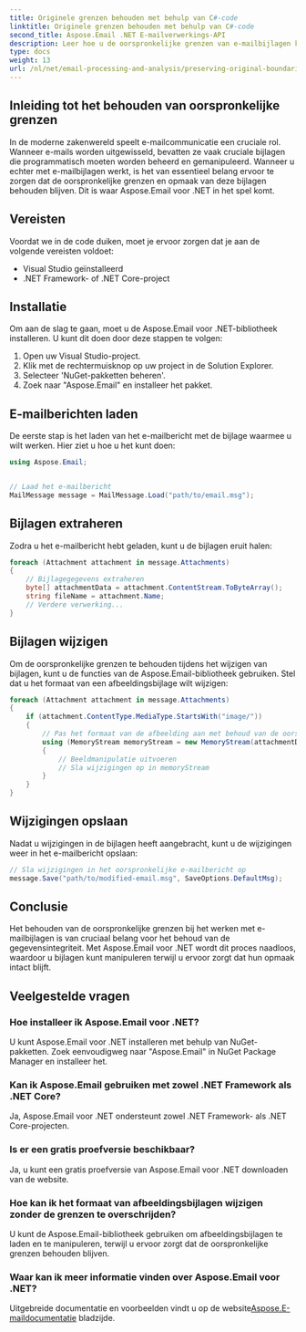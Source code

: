 ```yaml
---
title: Originele grenzen behouden met behulp van C#-code
linktitle: Originele grenzen behouden met behulp van C#-code
second_title: Aspose.Email .NET E-mailverwerkings-API
description: Leer hoe u de oorspronkelijke grenzen van e-mailbijlagen kunt behouden met C# en Aspose.Email voor .NET. Stap-voor-stap handleiding met broncode.
type: docs
weight: 13
url: /nl/net/email-processing-and-analysis/preserving-original-boundaries-using-csharp-code/
---
```


## Inleiding tot het behouden van oorspronkelijke grenzen

In de moderne zakenwereld speelt e-mailcommunicatie een cruciale rol. Wanneer e-mails worden uitgewisseld, bevatten ze vaak cruciale bijlagen die programmatisch moeten worden beheerd en gemanipuleerd. Wanneer u echter met e-mailbijlagen werkt, is het van essentieel belang ervoor te zorgen dat de oorspronkelijke grenzen en opmaak van deze bijlagen behouden blijven. Dit is waar Aspose.Email voor .NET in het spel komt.

## Vereisten

Voordat we in de code duiken, moet je ervoor zorgen dat je aan de volgende vereisten voldoet:

- Visual Studio geïnstalleerd
- .NET Framework- of .NET Core-project

## Installatie

Om aan de slag te gaan, moet u de Aspose.Email voor .NET-bibliotheek installeren. U kunt dit doen door deze stappen te volgen:

1. Open uw Visual Studio-project.
2. Klik met de rechtermuisknop op uw project in de Solution Explorer.
3. Selecteer 'NuGet-pakketten beheren'.
4. Zoek naar "Aspose.Email" en installeer het pakket.

## E-mailberichten laden

De eerste stap is het laden van het e-mailbericht met de bijlage waarmee u wilt werken. Hier ziet u hoe u het kunt doen:

```csharp
using Aspose.Email;


// Laad het e-mailbericht
MailMessage message = MailMessage.Load("path/to/email.msg");
```

## Bijlagen extraheren

Zodra u het e-mailbericht hebt geladen, kunt u de bijlagen eruit halen:

```csharp
foreach (Attachment attachment in message.Attachments)
{
    // Bijlagegegevens extraheren
    byte[] attachmentData = attachment.ContentStream.ToByteArray();
    string fileName = attachment.Name;
    // Verdere verwerking...
}
```

## Bijlagen wijzigen

Om de oorspronkelijke grenzen te behouden tijdens het wijzigen van bijlagen, kunt u de functies van de Aspose.Email-bibliotheek gebruiken. Stel dat u het formaat van een afbeeldingsbijlage wilt wijzigen:

```csharp
foreach (Attachment attachment in message.Attachments)
{
    if (attachment.ContentType.MediaType.StartsWith("image/"))
    {
        // Pas het formaat van de afbeelding aan met behoud van de oorspronkelijke grenzen
        using (MemoryStream memoryStream = new MemoryStream(attachmentData))
        {
            // Beeldmanipulatie uitvoeren
            // Sla wijzigingen op in memoryStream
        }
    }
}
```

## Wijzigingen opslaan

Nadat u wijzigingen in de bijlagen heeft aangebracht, kunt u de wijzigingen weer in het e-mailbericht opslaan:

```csharp
// Sla wijzigingen in het oorspronkelijke e-mailbericht op
message.Save("path/to/modified-email.msg", SaveOptions.DefaultMsg);
```

## Conclusie

Het behouden van de oorspronkelijke grenzen bij het werken met e-mailbijlagen is van cruciaal belang voor het behoud van de gegevensintegriteit. Met Aspose.Email voor .NET wordt dit proces naadloos, waardoor u bijlagen kunt manipuleren terwijl u ervoor zorgt dat hun opmaak intact blijft.

## Veelgestelde vragen

### Hoe installeer ik Aspose.Email voor .NET?

U kunt Aspose.Email voor .NET installeren met behulp van NuGet-pakketten. Zoek eenvoudigweg naar "Aspose.Email" in NuGet Package Manager en installeer het.

### Kan ik Aspose.Email gebruiken met zowel .NET Framework als .NET Core?

Ja, Aspose.Email voor .NET ondersteunt zowel .NET Framework- als .NET Core-projecten.

### Is er een gratis proefversie beschikbaar?

Ja, u kunt een gratis proefversie van Aspose.Email voor .NET downloaden van de website.

### Hoe kan ik het formaat van afbeeldingsbijlagen wijzigen zonder de grenzen te overschrijden?

U kunt de Aspose.Email-bibliotheek gebruiken om afbeeldingsbijlagen te laden en te manipuleren, terwijl u ervoor zorgt dat de oorspronkelijke grenzen behouden blijven.

### Waar kan ik meer informatie vinden over Aspose.Email voor .NET?

 Uitgebreide documentatie en voorbeelden vindt u op de website[Aspose.E-maildocumentatie](https://reference.aspose.com/email/net/) bladzijde.